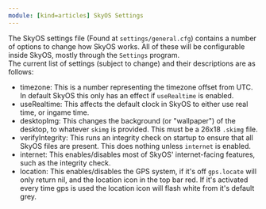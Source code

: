 ```yaml
---
module: [kind=articles] SkyOS Settings
---
```

The SkyOS settings file (Found at `settings/general.cfg`) contains a number of options to change how SkyOS works. All of these will be configurable inside SkyOS, mostly through the `Settings` program.  
The current list of settings (subject to change) and their descriptions are as follows:  
* timezone: This is a number representing the timezone offset from UTC. In default SkyOS this only has an effect if `useRealtime` is enabled.  
* useRealtime: This affects the default clock in SkyOS to either use real time, or ingame time.
* desktopImg: This changes the background (or "wallpaper") of the desktop, to whatever `skimg` is provided. This must be a 26x18 `.skimg` file.
* verifyIntegrity: This runs an integrity check on startup to ensure that all SkyOS files are present. This does nothing unless `internet` is enabled.
* internet: This enables/disables most of SkyOS' internet-facing features, such as the integrity check.
* location: This enables/disables the GPS system, if it's off `gps.locate` will only return nil, and the location icon in the top bar red. If it's activated every time gps is used the location icon will flash white from it's default grey.